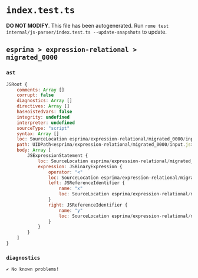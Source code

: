# `index.test.ts`

**DO NOT MODIFY**. This file has been autogenerated. Run `rome test internal/js-parser/index.test.ts --update-snapshots` to update.

## `esprima > expression-relational > migrated_0000`

### `ast`

```javascript
JSRoot {
	comments: Array []
	corrupt: false
	diagnostics: Array []
	directives: Array []
	hasHoistedVars: false
	integrity: undefined
	interpreter: undefined
	sourceType: "script"
	syntax: Array []
	loc: SourceLocation esprima/expression-relational/migrated_0000/input.js 1:0-2:0
	path: UIDPath<esprima/expression-relational/migrated_0000/input.js>
	body: Array [
		JSExpressionStatement {
			loc: SourceLocation esprima/expression-relational/migrated_0000/input.js 1:0-1:5
			expression: JSBinaryExpression {
				operator: "<"
				loc: SourceLocation esprima/expression-relational/migrated_0000/input.js 1:0-1:5
				left: JSReferenceIdentifier {
					name: "x"
					loc: SourceLocation esprima/expression-relational/migrated_0000/input.js 1:0-1:1 (x)
				}
				right: JSReferenceIdentifier {
					name: "y"
					loc: SourceLocation esprima/expression-relational/migrated_0000/input.js 1:4-1:5 (y)
				}
			}
		}
	]
}
```

### `diagnostics`

```
✔ No known problems!

```
